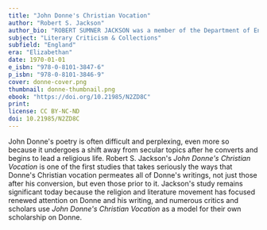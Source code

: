 ```yaml
---
title: "John Donne's Christian Vocation"
author: "Robert S. Jackson"
author_bio: "ROBERT SUMNER JACKSON was a member of the Department of English at Yale University. His education was both theological and literary; he received his S.T.B from Harvard Divinity School and his Ph.D. in English from the University of Michigan."
subject: "Literary Criticism & Collections"
subfield: "England"
era: "Elizabethan"
date: 1970-01-01
e_isbn: "978-0-8101-3847-6"
p_isbn: "978-0-8101-3846-9"
cover: donne-cover.png
thumbnail: donne-thumbnail.png
ebook: "https://doi.org/10.21985/N2ZD8C"
print:
license: CC BY-NC-ND
doi: 10.21985/N2ZD8C
---
```

John Donne's poetry is often difficult and perplexing, even more so because it undergoes a shift away from secular topics after he converts and begins to lead a religious life. Robert S. Jackson's _John Donne's Christian Vocation_ is one of the first studies that takes seriously the ways that Donne's Christian vocation permeates all of Donne's writings, not just those after his conversion, but even those prior to it. Jackson's study remains significant today because the religion and literature movement has focused renewed attention on Donne and his writing, and numerous critics and scholars use _John Donne's Christian Vocation_ as a model for their own scholarship on Donne.
